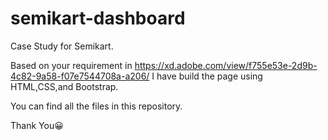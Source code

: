 # semikart-dashboard
Case Study for Semikart.

Based on your requirement in https://xd.adobe.com/view/f755e53e-2d9b-4c82-9a58-f07e7544708a-a206/ I have build the page using HTML,CSS,and Bootstrap.

You can find all the files in this repository.

Thank You😀
